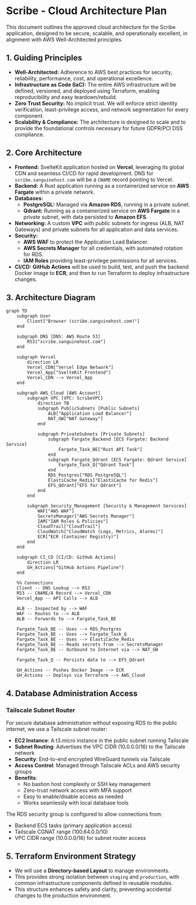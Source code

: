 # Scribe - Cloud Architecture Plan

This document outlines the approved cloud architecture for the Scribe application, designed to be secure, scalable, and operationally excellent, in alignment with AWS Well-Architected principles.

## 1. Guiding Principles

*   **Well-Architected:** Adherence to AWS best practices for security, reliability, performance, cost, and operational excellence.
*   **Infrastructure as Code (IaC):** The entire AWS infrastructure will be defined, versioned, and deployed using Terraform, enabling reproducibility and easy teardown/rebuild.
*   **Zero Trust Security:** No implicit trust. We will enforce strict identity verification, least-privilege access, and network segmentation for every component.
*   **Scalability & Compliance:** The architecture is designed to scale and to provide the foundational controls necessary for future GDPR/PCI DSS compliance.

## 2. Core Architecture

*   **Frontend:** SvelteKit application hosted on **Vercel**, leveraging its global CDN and seamless CI/CD for rapid development. DNS for `scribe.sanguinehost.com` will be a `CNAME` record pointing to Vercel.
*   **Backend:** A Rust application running as a containerized service on **AWS Fargate** within a private network.
*   **Databases:**
    *   **PostgreSQL:** Managed via **Amazon RDS**, running in a private subnet.
    *   **Qdrant:** Running as a containerized service on **AWS Fargate** in a private subnet, with data persisted to **Amazon EFS**.
*   **Networking:** A custom **VPC** with public subnets for ingress (ALB, NAT Gateways) and private subnets for all application and data services.
*   **Security:**
    *   **AWS WAF** to protect the Application Load Balancer.
    *   **AWS Secrets Manager** for all credentials, with automated rotation for RDS.
    *   **IAM Roles** providing least-privilege permissions for all services.
*   **CI/CD:** **GitHub Actions** will be used to build, test, and push the backend Docker image to **ECR**, and then to run Terraform to deploy infrastructure changes.

## 3. Architecture Diagram

```mermaid
graph TD
    subgraph User
        Client["Browser (scribe.sanguinehost.com)"]
    end

    subgraph DNS [DNS: AWS Route 53]
        R53["scribe.sanguinehost.com"]
    end

    subgraph Vercel
        direction LR
        Vercel_CDN["Vercel Edge Network"]
        Vercel_App["SvelteKit Frontend"]
        Vercel_CDN --> Vercel_App
    end

    subgraph AWS_Cloud [AWS Account]
        subgraph VPC [VPC: ScribeVPC]
            direction TB
            subgraph PublicSubnets [Public Subnets]
                ALB["Application Load Balancer"]
                NAT_GW["NAT Gateway"]
            end

            subgraph PrivateSubnets [Private Subnets]
                subgraph Fargate_Backend [ECS Fargate: Backend Service]
                    Fargate_Task_BE["Rust API Task"]
                end
                subgraph Fargate_Qdrant [ECS Fargate: Qdrant Service]
                    Fargate_Task_Q["Qdrant Task"]
                end
                RDS_Postgres["RDS PostgreSQL"]
                ElastiCache_Redis["ElastiCache for Redis"]
                EFS_Qdrant["EFS for Qdrant"]
            end
        end

        subgraph Security_Management [Security & Management Services]
            WAF["AWS WAF"]
            SecretsManager["AWS Secrets Manager"]
            IAM["IAM Roles & Policies"]
            CloudTrail["CloudTrail"]
            CloudWatch["CloudWatch (Logs, Metrics, Alarms)"]
            ECR["ECR (Container Registry)"]
        end
    end

    subgraph CI_CD [CI/CD: GitHub Actions]
        direction LR
        GH_Actions["GitHub Actions Pipeline"]
    end

    %% Connections
    Client -- DNS Lookup --> R53
    R53 -- CNAME/A Record --> Vercel_CDN
    Vercel_App -- API Calls --> ALB

    ALB -- Inspected by --> WAF
    WAF -- Routes to --> ALB
    ALB -- Forwards to --> Fargate_Task_BE

    Fargate_Task_BE -- Uses --> RDS_Postgres
    Fargate_Task_BE -- Uses --> Fargate_Task_Q
    Fargate_Task_BE -- Uses --> ElastiCache_Redis
    Fargate_Task_BE -- Reads secrets from --> SecretsManager
    Fargate_Task_BE -- Outbound to Internet via --> NAT_GW

    Fargate_Task_Q -- Persists data to --> EFS_Qdrant

    GH_Actions -- Pushes Docker Image --> ECR
    GH_Actions -- Deploys via Terraform --> AWS_Cloud
```

## 4. Database Administration Access

### Tailscale Subnet Router
For secure database administration without exposing RDS to the public internet, we use a Tailscale subnet router:

*   **EC2 Instance**: A t3.micro instance in the public subnet running Tailscale
*   **Subnet Routing**: Advertises the VPC CIDR (10.0.0.0/16) to the Tailscale network
*   **Security**: End-to-end encrypted WireGuard tunnels via Tailscale
*   **Access Control**: Managed through Tailscale ACLs and AWS security groups
*   **Benefits**: 
    *   No bastion host complexity or SSH key management
    *   Zero-trust network access with MFA support
    *   Easy to enable/disable access as needed
    *   Works seamlessly with local database tools

The RDS security group is configured to allow connections from:
*   Backend ECS tasks (primary application access)
*   Tailscale CGNAT range (100.64.0.0/10)
*   VPC CIDR range (10.0.0.0/16) for subnet router access

## 5. Terraform Environment Strategy

*   We will use a **Directory-based Layout** to manage environments.
*   This provides strong isolation between `staging` and `production`, with common infrastructure components defined in reusable modules.
*   This structure enhances safety and clarity, preventing accidental changes to the production environment.